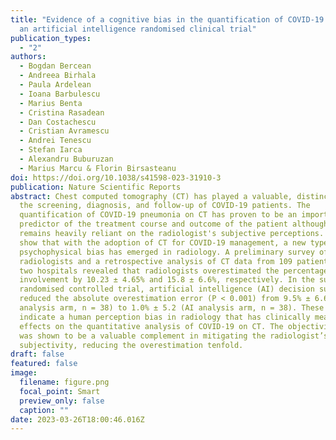 ```yaml
---
title: "Evidence of a cognitive bias in the quantification of COVID-19 with CT:
  an artificial intelligence randomised clinical trial"
publication_types:
  - "2"
authors:
  - Bogdan Bercean
  - Andreea Birhala
  - Paula Ardelean
  - Ioana Barbulescu
  - Marius Benta
  - Cristina Rasadean
  - Dan Costachescu
  - Cristian Avramescu
  - Andrei Tenescu
  - Stefan Iarca
  - Alexandru Buburuzan
  - Marius Marcu & Florin Birsasteanu
doi: https://doi.org/10.1038/s41598-023-31910-3
publication: Nature Scientific Reports
abstract: Chest computed tomography (CT) has played a valuable, distinct role in
  the screening, diagnosis, and follow-up of COVID-19 patients. The
  quantification of COVID-19 pneumonia on CT has proven to be an important
  predictor of the treatment course and outcome of the patient although it
  remains heavily reliant on the radiologist's subjective perceptions. Here, we
  show that with the adoption of CT for COVID-19 management, a new type of
  psychophysical bias has emerged in radiology. A preliminary survey of 40
  radiologists and a retrospective analysis of CT data from 109 patients from
  two hospitals revealed that radiologists overestimated the percentage of lung
  involvement by 10.23 ± 4.65% and 15.8 ± 6.6%, respectively. In the subsequent
  randomised controlled trial, artificial intelligence (AI) decision support
  reduced the absolute overestimation error (P < 0.001) from 9.5% ± 6.6 (No-AI
  analysis arm, n = 38) to 1.0% ± 5.2 (AI analysis arm, n = 38). These results
  indicate a human perception bias in radiology that has clinically meaningful
  effects on the quantitative analysis of COVID-19 on CT. The objectivity of AI
  was shown to be a valuable complement in mitigating the radiologist’s
  subjectivity, reducing the overestimation tenfold.
draft: false
featured: false
image:
  filename: figure.png
  focal_point: Smart
  preview_only: false
  caption: ""
date: 2023-03-26T18:00:46.016Z
---
```

